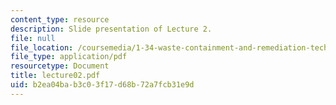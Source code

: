 ```yaml
---
content_type: resource
description: Slide presentation of Lecture 2.
file: null
file_location: /coursemedia/1-34-waste-containment-and-remediation-technology-spring-2004/b2ea04bab3c03f17d68b72a7fcb31e9d_lecture02.pdf
file_type: application/pdf
resourcetype: Document
title: lecture02.pdf
uid: b2ea04ba-b3c0-3f17-d68b-72a7fcb31e9d
---
```

